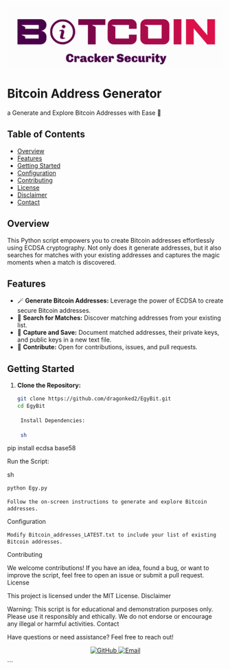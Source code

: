 <p align="center">
  <img src="logo.png" alt="Bitcoin Logo" width="550">
</p>

# Bitcoin Address Generator
a
Generate and Explore Bitcoin Addresses with Ease 🚀

## Table of Contents

- [Overview](#overview)
- [Features](#features)
- [Getting Started](#getting-started)
- [Configuration](#configuration)
- [Contributing](#contributing)
- [License](#license)
- [Disclaimer](#disclaimer)
- [Contact](#contact)

## Overview

This Python script empowers you to create Bitcoin addresses effortlessly using ECDSA cryptography. Not only does it generate addresses, but it also searches for matches with your existing addresses and captures the magic moments when a match is discovered.

## Features

- 🪄 **Generate Bitcoin Addresses:** Leverage the power of ECDSA to create secure Bitcoin addresses.
- 🔎 **Search for Matches:** Discover matching addresses from your existing list.
- 💾 **Capture and Save:** Document matched addresses, their private keys, and public keys in a new text file.
- 🤝 **Contribute:** Open for contributions, issues, and pull requests.

## Getting Started

1. **Clone the Repository:**

   ```sh
   git clone https://github.com/dragonked2/EgyBit.git
   cd EgyBit

    Install Dependencies:

    sh

pip install ecdsa base58

Run the Script:

sh

    python Egy.py

    Follow the on-screen instructions to generate and explore Bitcoin addresses.

Configuration

    Modify Bitcoin_addresses_LATEST.txt to include your list of existing Bitcoin addresses.

Contributing

We welcome contributions! If you have an idea, found a bug, or want to improve the script, feel free to open an issue or submit a pull request.
License

This project is licensed under the MIT License.
Disclaimer

Warning: This script is for educational and demonstration purposes only. Please use it responsibly and ethically. We do not endorse or encourage any illegal or harmful activities.
Contact

Have questions or need assistance? Feel free to reach out!
<p align="center">
  <a href="https://github.com/dragonked2">
    <img src="https://img.shields.io/badge/github-dragonked2-blueviolet?style=flat-square&logo=github" alt="GitHub">
  </a>
  <a href="mailto:or0to@yahoo.com">
    <img src="https://img.shields.io/badge/email-or0to@yahoo.com-orange?style=flat-square&logo=mail.ru" alt="Email">
  </a>
</p>
```
